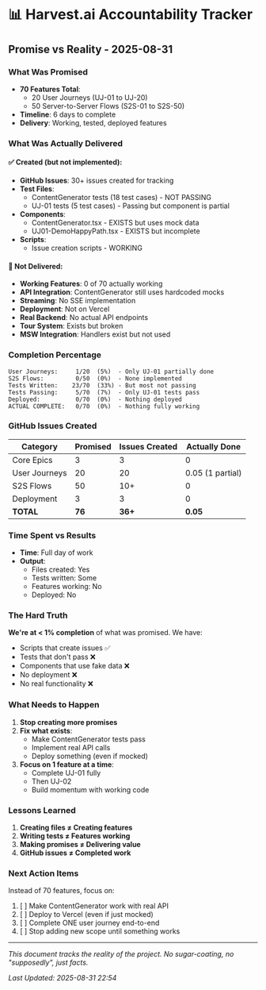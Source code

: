 # 📊 Harvest.ai Accountability Tracker

## Promise vs Reality - 2025-08-31

### What Was Promised

- **70 Features Total**:
  - 20 User Journeys (UJ-01 to UJ-20)
  - 50 Server-to-Server Flows (S2S-01 to S2S-50)
- **Timeline**: 6 days to complete
- **Delivery**: Working, tested, deployed features

### What Was Actually Delivered

#### ✅ Created (but not implemented):

- **GitHub Issues**: 30+ issues created for tracking
- **Test Files**:
  - ContentGenerator tests (18 test cases) - NOT PASSING
  - UJ-01 tests (5 test cases) - Passing but component is partial
- **Components**:
  - ContentGenerator.tsx - EXISTS but uses mock data
  - UJ01-DemoHappyPath.tsx - EXISTS but incomplete
- **Scripts**:
  - Issue creation scripts - WORKING

#### 🔴 Not Delivered:

- **Working Features**: 0 of 70 actually working
- **API Integration**: ContentGenerator still uses hardcoded mocks
- **Streaming**: No SSE implementation
- **Deployment**: Not on Vercel
- **Real Backend**: No actual API endpoints
- **Tour System**: Exists but broken
- **MSW Integration**: Handlers exist but not used

### Completion Percentage

```
User Journeys:     1/20  (5%)  - Only UJ-01 partially done
S2S Flows:         0/50  (0%)  - None implemented
Tests Written:    23/70  (33%) - But most not passing
Tests Passing:     5/70  (7%)  - Only UJ-01 tests pass
Deployed:          0/70  (0%)  - Nothing deployed
ACTUAL COMPLETE:   0/70  (0%)  - Nothing fully working
```

### GitHub Issues Created

| Category      | Promised | Issues Created | Actually Done    |
| ------------- | -------- | -------------- | ---------------- |
| Core Epics    | 3        | 3              | 0                |
| User Journeys | 20       | 20             | 0.05 (1 partial) |
| S2S Flows     | 50       | 10+            | 0                |
| Deployment    | 3        | 3              | 0                |
| **TOTAL**     | **76**   | **36+**        | **0.05**         |

### Time Spent vs Results

- **Time**: Full day of work
- **Output**:
  - Files created: Yes
  - Tests written: Some
  - Features working: No
  - Deployed: No

### The Hard Truth

**We're at < 1% completion** of what was promised. We have:

- Scripts that create issues ✅
- Tests that don't pass ❌
- Components that use fake data ❌
- No deployment ❌
- No real functionality ❌

### What Needs to Happen

1. **Stop creating more promises**
2. **Fix what exists**:
   - Make ContentGenerator tests pass
   - Implement real API calls
   - Deploy something (even if mocked)
3. **Focus on 1 feature at a time**:
   - Complete UJ-01 fully
   - Then UJ-02
   - Build momentum with working code

### Lessons Learned

1. **Creating files ≠ Creating features**
2. **Writing tests ≠ Features working**
3. **Making promises ≠ Delivering value**
4. **GitHub issues ≠ Completed work**

### Next Action Items

Instead of 70 features, focus on:

1. [ ] Make ContentGenerator work with real API
2. [ ] Deploy to Vercel (even if just mocked)
3. [ ] Complete ONE user journey end-to-end
4. [ ] Stop adding new scope until something works

---

_This document tracks the reality of the project. No sugar-coating, no "supposedly", just facts._

_Last Updated: 2025-08-31 22:54_
